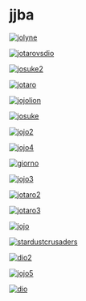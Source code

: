 # jjba

<a href="jolyne.jpg"><img alt="jolyne" src="jolyne.jpg"></a>

<a href="jotarovsdio.jpg"><img alt="jotarovsdio" src="jotarovsdio.jpg"></a>

<a href="josuke2.jpg"><img alt="josuke2" src="josuke2.jpg"></a>

<a href="jotaro.jpg"><img alt="jotaro" src="jotaro.jpg"></a>

<a href="jojolion.jpg"><img alt="jojolion" src="jojolion.jpg"></a>

<a href="josuke.jpg"><img alt="josuke" src="josuke.jpg"></a>

<a href="jojo2.jpg"><img alt="jojo2" src="jojo2.jpg"></a>

<a href="jojo4.jpg"><img alt="jojo4" src="jojo4.jpg"></a>

<a href="giorno.jpg"><img alt="giorno" src="giorno.jpg"></a>

<a href="jojo3.jpg"><img alt="jojo3" src="jojo3.jpg"></a>

<a href="jotaro2.jpg"><img alt="jotaro2" src="jotaro2.jpg"></a>

<a href="jotaro3.jpg"><img alt="jotaro3" src="jotaro3.jpg"></a>

<a href="jojo.jpg"><img alt="jojo" src="jojo.jpg"></a>

<a href="stardustcrusaders.png"><img alt="stardustcrusaders" src="stardustcrusaders.png"></a>

<a href="dio2.jpg"><img alt="dio2" src="dio2.jpg"></a>

<a href="jojo5.png"><img alt="jojo5" src="jojo5.png"></a>

<a href="dio.jpg"><img alt="dio" src="dio.jpg"></a>

